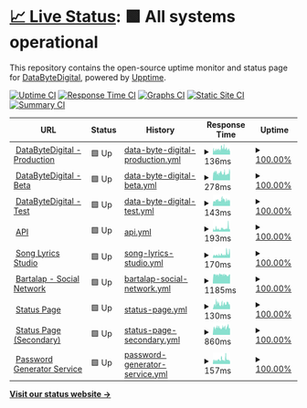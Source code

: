 # [📈 Live Status](https://status1.databytedigital.com): <!--live status--> **🟩 All systems operational**

This repository contains the open-source uptime monitor and status page for [DataByteDigital](https://databytedigital.com), powered by [Upptime](https://github.com/upptime/upptime).

[![Uptime CI](https://github.com/DataByteDigital/status.databytedigital.com/workflows/Uptime%20CI/badge.svg)](https://github.com/DataByteDigital/status.databytedigital.com/actions?query=workflow%3A%22Uptime+CI%22)
[![Response Time CI](https://github.com/DataByteDigital/status.databytedigital.com/workflows/Response%20Time%20CI/badge.svg)](https://github.com/DataByteDigital/status.databytedigital.com/actions?query=workflow%3A%22Response+Time+CI%22)
[![Graphs CI](https://github.com/DataByteDigital/status.databytedigital.com/workflows/Graphs%20CI/badge.svg)](https://github.com/DataByteDigital/status.databytedigital.com/actions?query=workflow%3A%22Graphs+CI%22)
[![Static Site CI](https://github.com/DataByteDigital/status.databytedigital.com/workflows/Static%20Site%20CI/badge.svg)](https://github.com/DataByteDigital/status.databytedigital.com/actions?query=workflow%3A%22Static+Site+CI%22)
[![Summary CI](https://github.com/DataByteDigital/status.databytedigital.com/workflows/Summary%20CI/badge.svg)](https://github.com/DataByteDigital/status.databytedigital.com/actions?query=workflow%3A%22Summary+CI%22)

<!--
With [Upptime](https://upptime.js.org), you can get your own unlimited and free uptime monitor and status page, powered entirely by a GitHub repository. We use [Issues](https://github.com/DataByteDigital/status.databytedigital.com/issues) as incident reports, [Actions](https://github.com/DataByteDigital/status.databytedigital.com/actions) as uptime monitors, and [Pages](https://status1.databytedigital.com) for the status page.
-->
<!--start: status pages-->
<!-- This summary is generated by Upptime (https://github.com/upptime/upptime) -->
<!-- Do not edit this manually, your changes will be overwritten -->
<!-- prettier-ignore -->
| URL | Status | History | Response Time | Uptime |
| --- | ------ | ------- | ------------- | ------ |
| <img alt="" src="https://icons.duckduckgo.com/ip3/databytedigital.com.ico" height="13"> [DataByteDigital - Production](https://databytedigital.com) | 🟩 Up | [data-byte-digital-production.yml](https://github.com/DataByteDigital/Status-Beta/commits/HEAD/history/data-byte-digital-production.yml) | <details><summary><img alt="Response time graph" src="./graphs/data-byte-digital-production/response-time-week.png" height="20"> 136ms</summary><br><a href="https://DataByteDigital.github.io/Status-Beta/history/data-byte-digital-production"><img alt="Response time 153" src="https://img.shields.io/endpoint?url=https%3A%2F%2Fraw.githubusercontent.com%2FDataByteDigital%2FStatus-Beta%2FHEAD%2Fapi%2Fdata-byte-digital-production%2Fresponse-time.json"></a><br><a href="https://DataByteDigital.github.io/Status-Beta/history/data-byte-digital-production"><img alt="24-hour response time 120" src="https://img.shields.io/endpoint?url=https%3A%2F%2Fraw.githubusercontent.com%2FDataByteDigital%2FStatus-Beta%2FHEAD%2Fapi%2Fdata-byte-digital-production%2Fresponse-time-day.json"></a><br><a href="https://DataByteDigital.github.io/Status-Beta/history/data-byte-digital-production"><img alt="7-day response time 136" src="https://img.shields.io/endpoint?url=https%3A%2F%2Fraw.githubusercontent.com%2FDataByteDigital%2FStatus-Beta%2FHEAD%2Fapi%2Fdata-byte-digital-production%2Fresponse-time-week.json"></a><br><a href="https://DataByteDigital.github.io/Status-Beta/history/data-byte-digital-production"><img alt="30-day response time 150" src="https://img.shields.io/endpoint?url=https%3A%2F%2Fraw.githubusercontent.com%2FDataByteDigital%2FStatus-Beta%2FHEAD%2Fapi%2Fdata-byte-digital-production%2Fresponse-time-month.json"></a><br><a href="https://DataByteDigital.github.io/Status-Beta/history/data-byte-digital-production"><img alt="1-year response time 153" src="https://img.shields.io/endpoint?url=https%3A%2F%2Fraw.githubusercontent.com%2FDataByteDigital%2FStatus-Beta%2FHEAD%2Fapi%2Fdata-byte-digital-production%2Fresponse-time-year.json"></a></details> | <details><summary><a href="https://DataByteDigital.github.io/Status-Beta/history/data-byte-digital-production">100.00%</a></summary><a href="https://DataByteDigital.github.io/Status-Beta/history/data-byte-digital-production"><img alt="All-time uptime 100.00%" src="https://img.shields.io/endpoint?url=https%3A%2F%2Fraw.githubusercontent.com%2FDataByteDigital%2FStatus-Beta%2FHEAD%2Fapi%2Fdata-byte-digital-production%2Fuptime.json"></a><br><a href="https://DataByteDigital.github.io/Status-Beta/history/data-byte-digital-production"><img alt="24-hour uptime 100.00%" src="https://img.shields.io/endpoint?url=https%3A%2F%2Fraw.githubusercontent.com%2FDataByteDigital%2FStatus-Beta%2FHEAD%2Fapi%2Fdata-byte-digital-production%2Fuptime-day.json"></a><br><a href="https://DataByteDigital.github.io/Status-Beta/history/data-byte-digital-production"><img alt="7-day uptime 100.00%" src="https://img.shields.io/endpoint?url=https%3A%2F%2Fraw.githubusercontent.com%2FDataByteDigital%2FStatus-Beta%2FHEAD%2Fapi%2Fdata-byte-digital-production%2Fuptime-week.json"></a><br><a href="https://DataByteDigital.github.io/Status-Beta/history/data-byte-digital-production"><img alt="30-day uptime 100.00%" src="https://img.shields.io/endpoint?url=https%3A%2F%2Fraw.githubusercontent.com%2FDataByteDigital%2FStatus-Beta%2FHEAD%2Fapi%2Fdata-byte-digital-production%2Fuptime-month.json"></a><br><a href="https://DataByteDigital.github.io/Status-Beta/history/data-byte-digital-production"><img alt="1-year uptime 100.00%" src="https://img.shields.io/endpoint?url=https%3A%2F%2Fraw.githubusercontent.com%2FDataByteDigital%2FStatus-Beta%2FHEAD%2Fapi%2Fdata-byte-digital-production%2Fuptime-year.json"></a></details>
| <img alt="" src="https://databytedigital.com/logo.png" height="13"> [DataByteDigital - Beta](https://beta.databytedigital.com) | 🟩 Up | [data-byte-digital-beta.yml](https://github.com/DataByteDigital/Status-Beta/commits/HEAD/history/data-byte-digital-beta.yml) | <details><summary><img alt="Response time graph" src="./graphs/data-byte-digital-beta/response-time-week.png" height="20"> 278ms</summary><br><a href="https://DataByteDigital.github.io/Status-Beta/history/data-byte-digital-beta"><img alt="Response time 256" src="https://img.shields.io/endpoint?url=https%3A%2F%2Fraw.githubusercontent.com%2FDataByteDigital%2FStatus-Beta%2FHEAD%2Fapi%2Fdata-byte-digital-beta%2Fresponse-time.json"></a><br><a href="https://DataByteDigital.github.io/Status-Beta/history/data-byte-digital-beta"><img alt="24-hour response time 303" src="https://img.shields.io/endpoint?url=https%3A%2F%2Fraw.githubusercontent.com%2FDataByteDigital%2FStatus-Beta%2FHEAD%2Fapi%2Fdata-byte-digital-beta%2Fresponse-time-day.json"></a><br><a href="https://DataByteDigital.github.io/Status-Beta/history/data-byte-digital-beta"><img alt="7-day response time 278" src="https://img.shields.io/endpoint?url=https%3A%2F%2Fraw.githubusercontent.com%2FDataByteDigital%2FStatus-Beta%2FHEAD%2Fapi%2Fdata-byte-digital-beta%2Fresponse-time-week.json"></a><br><a href="https://DataByteDigital.github.io/Status-Beta/history/data-byte-digital-beta"><img alt="30-day response time 264" src="https://img.shields.io/endpoint?url=https%3A%2F%2Fraw.githubusercontent.com%2FDataByteDigital%2FStatus-Beta%2FHEAD%2Fapi%2Fdata-byte-digital-beta%2Fresponse-time-month.json"></a><br><a href="https://DataByteDigital.github.io/Status-Beta/history/data-byte-digital-beta"><img alt="1-year response time 256" src="https://img.shields.io/endpoint?url=https%3A%2F%2Fraw.githubusercontent.com%2FDataByteDigital%2FStatus-Beta%2FHEAD%2Fapi%2Fdata-byte-digital-beta%2Fresponse-time-year.json"></a></details> | <details><summary><a href="https://DataByteDigital.github.io/Status-Beta/history/data-byte-digital-beta">100.00%</a></summary><a href="https://DataByteDigital.github.io/Status-Beta/history/data-byte-digital-beta"><img alt="All-time uptime 100.00%" src="https://img.shields.io/endpoint?url=https%3A%2F%2Fraw.githubusercontent.com%2FDataByteDigital%2FStatus-Beta%2FHEAD%2Fapi%2Fdata-byte-digital-beta%2Fuptime.json"></a><br><a href="https://DataByteDigital.github.io/Status-Beta/history/data-byte-digital-beta"><img alt="24-hour uptime 100.00%" src="https://img.shields.io/endpoint?url=https%3A%2F%2Fraw.githubusercontent.com%2FDataByteDigital%2FStatus-Beta%2FHEAD%2Fapi%2Fdata-byte-digital-beta%2Fuptime-day.json"></a><br><a href="https://DataByteDigital.github.io/Status-Beta/history/data-byte-digital-beta"><img alt="7-day uptime 100.00%" src="https://img.shields.io/endpoint?url=https%3A%2F%2Fraw.githubusercontent.com%2FDataByteDigital%2FStatus-Beta%2FHEAD%2Fapi%2Fdata-byte-digital-beta%2Fuptime-week.json"></a><br><a href="https://DataByteDigital.github.io/Status-Beta/history/data-byte-digital-beta"><img alt="30-day uptime 100.00%" src="https://img.shields.io/endpoint?url=https%3A%2F%2Fraw.githubusercontent.com%2FDataByteDigital%2FStatus-Beta%2FHEAD%2Fapi%2Fdata-byte-digital-beta%2Fuptime-month.json"></a><br><a href="https://DataByteDigital.github.io/Status-Beta/history/data-byte-digital-beta"><img alt="1-year uptime 100.00%" src="https://img.shields.io/endpoint?url=https%3A%2F%2Fraw.githubusercontent.com%2FDataByteDigital%2FStatus-Beta%2FHEAD%2Fapi%2Fdata-byte-digital-beta%2Fuptime-year.json"></a></details>
| <img alt="" src="https://databytedigital.com/logo.png" height="13"> [DataByteDigital - Test](https://test.databytedigital.com/) | 🟩 Up | [data-byte-digital-test.yml](https://github.com/DataByteDigital/Status-Beta/commits/HEAD/history/data-byte-digital-test.yml) | <details><summary><img alt="Response time graph" src="./graphs/data-byte-digital-test/response-time-week.png" height="20"> 143ms</summary><br><a href="https://DataByteDigital.github.io/Status-Beta/history/data-byte-digital-test"><img alt="Response time 140" src="https://img.shields.io/endpoint?url=https%3A%2F%2Fraw.githubusercontent.com%2FDataByteDigital%2FStatus-Beta%2FHEAD%2Fapi%2Fdata-byte-digital-test%2Fresponse-time.json"></a><br><a href="https://DataByteDigital.github.io/Status-Beta/history/data-byte-digital-test"><img alt="24-hour response time 149" src="https://img.shields.io/endpoint?url=https%3A%2F%2Fraw.githubusercontent.com%2FDataByteDigital%2FStatus-Beta%2FHEAD%2Fapi%2Fdata-byte-digital-test%2Fresponse-time-day.json"></a><br><a href="https://DataByteDigital.github.io/Status-Beta/history/data-byte-digital-test"><img alt="7-day response time 143" src="https://img.shields.io/endpoint?url=https%3A%2F%2Fraw.githubusercontent.com%2FDataByteDigital%2FStatus-Beta%2FHEAD%2Fapi%2Fdata-byte-digital-test%2Fresponse-time-week.json"></a><br><a href="https://DataByteDigital.github.io/Status-Beta/history/data-byte-digital-test"><img alt="30-day response time 139" src="https://img.shields.io/endpoint?url=https%3A%2F%2Fraw.githubusercontent.com%2FDataByteDigital%2FStatus-Beta%2FHEAD%2Fapi%2Fdata-byte-digital-test%2Fresponse-time-month.json"></a><br><a href="https://DataByteDigital.github.io/Status-Beta/history/data-byte-digital-test"><img alt="1-year response time 140" src="https://img.shields.io/endpoint?url=https%3A%2F%2Fraw.githubusercontent.com%2FDataByteDigital%2FStatus-Beta%2FHEAD%2Fapi%2Fdata-byte-digital-test%2Fresponse-time-year.json"></a></details> | <details><summary><a href="https://DataByteDigital.github.io/Status-Beta/history/data-byte-digital-test">100.00%</a></summary><a href="https://DataByteDigital.github.io/Status-Beta/history/data-byte-digital-test"><img alt="All-time uptime 100.00%" src="https://img.shields.io/endpoint?url=https%3A%2F%2Fraw.githubusercontent.com%2FDataByteDigital%2FStatus-Beta%2FHEAD%2Fapi%2Fdata-byte-digital-test%2Fuptime.json"></a><br><a href="https://DataByteDigital.github.io/Status-Beta/history/data-byte-digital-test"><img alt="24-hour uptime 100.00%" src="https://img.shields.io/endpoint?url=https%3A%2F%2Fraw.githubusercontent.com%2FDataByteDigital%2FStatus-Beta%2FHEAD%2Fapi%2Fdata-byte-digital-test%2Fuptime-day.json"></a><br><a href="https://DataByteDigital.github.io/Status-Beta/history/data-byte-digital-test"><img alt="7-day uptime 100.00%" src="https://img.shields.io/endpoint?url=https%3A%2F%2Fraw.githubusercontent.com%2FDataByteDigital%2FStatus-Beta%2FHEAD%2Fapi%2Fdata-byte-digital-test%2Fuptime-week.json"></a><br><a href="https://DataByteDigital.github.io/Status-Beta/history/data-byte-digital-test"><img alt="30-day uptime 100.00%" src="https://img.shields.io/endpoint?url=https%3A%2F%2Fraw.githubusercontent.com%2FDataByteDigital%2FStatus-Beta%2FHEAD%2Fapi%2Fdata-byte-digital-test%2Fuptime-month.json"></a><br><a href="https://DataByteDigital.github.io/Status-Beta/history/data-byte-digital-test"><img alt="1-year uptime 100.00%" src="https://img.shields.io/endpoint?url=https%3A%2F%2Fraw.githubusercontent.com%2FDataByteDigital%2FStatus-Beta%2FHEAD%2Fapi%2Fdata-byte-digital-test%2Fuptime-year.json"></a></details>
| <img alt="" src="https://api.databytedigital.com/images/api.png" height="13"> [API](https://api.databytedigital.com) | 🟩 Up | [api.yml](https://github.com/DataByteDigital/Status-Beta/commits/HEAD/history/api.yml) | <details><summary><img alt="Response time graph" src="./graphs/api/response-time-week.png" height="20"> 193ms</summary><br><a href="https://DataByteDigital.github.io/Status-Beta/history/api"><img alt="Response time 194" src="https://img.shields.io/endpoint?url=https%3A%2F%2Fraw.githubusercontent.com%2FDataByteDigital%2FStatus-Beta%2FHEAD%2Fapi%2Fapi%2Fresponse-time.json"></a><br><a href="https://DataByteDigital.github.io/Status-Beta/history/api"><img alt="24-hour response time 309" src="https://img.shields.io/endpoint?url=https%3A%2F%2Fraw.githubusercontent.com%2FDataByteDigital%2FStatus-Beta%2FHEAD%2Fapi%2Fapi%2Fresponse-time-day.json"></a><br><a href="https://DataByteDigital.github.io/Status-Beta/history/api"><img alt="7-day response time 193" src="https://img.shields.io/endpoint?url=https%3A%2F%2Fraw.githubusercontent.com%2FDataByteDigital%2FStatus-Beta%2FHEAD%2Fapi%2Fapi%2Fresponse-time-week.json"></a><br><a href="https://DataByteDigital.github.io/Status-Beta/history/api"><img alt="30-day response time 177" src="https://img.shields.io/endpoint?url=https%3A%2F%2Fraw.githubusercontent.com%2FDataByteDigital%2FStatus-Beta%2FHEAD%2Fapi%2Fapi%2Fresponse-time-month.json"></a><br><a href="https://DataByteDigital.github.io/Status-Beta/history/api"><img alt="1-year response time 194" src="https://img.shields.io/endpoint?url=https%3A%2F%2Fraw.githubusercontent.com%2FDataByteDigital%2FStatus-Beta%2FHEAD%2Fapi%2Fapi%2Fresponse-time-year.json"></a></details> | <details><summary><a href="https://DataByteDigital.github.io/Status-Beta/history/api">100.00%</a></summary><a href="https://DataByteDigital.github.io/Status-Beta/history/api"><img alt="All-time uptime 99.99%" src="https://img.shields.io/endpoint?url=https%3A%2F%2Fraw.githubusercontent.com%2FDataByteDigital%2FStatus-Beta%2FHEAD%2Fapi%2Fapi%2Fuptime.json"></a><br><a href="https://DataByteDigital.github.io/Status-Beta/history/api"><img alt="24-hour uptime 100.00%" src="https://img.shields.io/endpoint?url=https%3A%2F%2Fraw.githubusercontent.com%2FDataByteDigital%2FStatus-Beta%2FHEAD%2Fapi%2Fapi%2Fuptime-day.json"></a><br><a href="https://DataByteDigital.github.io/Status-Beta/history/api"><img alt="7-day uptime 100.00%" src="https://img.shields.io/endpoint?url=https%3A%2F%2Fraw.githubusercontent.com%2FDataByteDigital%2FStatus-Beta%2FHEAD%2Fapi%2Fapi%2Fuptime-week.json"></a><br><a href="https://DataByteDigital.github.io/Status-Beta/history/api"><img alt="30-day uptime 100.00%" src="https://img.shields.io/endpoint?url=https%3A%2F%2Fraw.githubusercontent.com%2FDataByteDigital%2FStatus-Beta%2FHEAD%2Fapi%2Fapi%2Fuptime-month.json"></a><br><a href="https://DataByteDigital.github.io/Status-Beta/history/api"><img alt="1-year uptime 99.99%" src="https://img.shields.io/endpoint?url=https%3A%2F%2Fraw.githubusercontent.com%2FDataByteDigital%2FStatus-Beta%2FHEAD%2Fapi%2Fapi%2Fuptime-year.json"></a></details>
| <img alt="" src="https://icons.duckduckgo.com/ip3/songlyrics.databytedigital.com.ico" height="13"> [Song Lyrics Studio](https://songlyrics.databytedigital.com/) | 🟩 Up | [song-lyrics-studio.yml](https://github.com/DataByteDigital/Status-Beta/commits/HEAD/history/song-lyrics-studio.yml) | <details><summary><img alt="Response time graph" src="./graphs/song-lyrics-studio/response-time-week.png" height="20"> 170ms</summary><br><a href="https://DataByteDigital.github.io/Status-Beta/history/song-lyrics-studio"><img alt="Response time 155" src="https://img.shields.io/endpoint?url=https%3A%2F%2Fraw.githubusercontent.com%2FDataByteDigital%2FStatus-Beta%2FHEAD%2Fapi%2Fsong-lyrics-studio%2Fresponse-time.json"></a><br><a href="https://DataByteDigital.github.io/Status-Beta/history/song-lyrics-studio"><img alt="24-hour response time 229" src="https://img.shields.io/endpoint?url=https%3A%2F%2Fraw.githubusercontent.com%2FDataByteDigital%2FStatus-Beta%2FHEAD%2Fapi%2Fsong-lyrics-studio%2Fresponse-time-day.json"></a><br><a href="https://DataByteDigital.github.io/Status-Beta/history/song-lyrics-studio"><img alt="7-day response time 170" src="https://img.shields.io/endpoint?url=https%3A%2F%2Fraw.githubusercontent.com%2FDataByteDigital%2FStatus-Beta%2FHEAD%2Fapi%2Fsong-lyrics-studio%2Fresponse-time-week.json"></a><br><a href="https://DataByteDigital.github.io/Status-Beta/history/song-lyrics-studio"><img alt="30-day response time 144" src="https://img.shields.io/endpoint?url=https%3A%2F%2Fraw.githubusercontent.com%2FDataByteDigital%2FStatus-Beta%2FHEAD%2Fapi%2Fsong-lyrics-studio%2Fresponse-time-month.json"></a><br><a href="https://DataByteDigital.github.io/Status-Beta/history/song-lyrics-studio"><img alt="1-year response time 155" src="https://img.shields.io/endpoint?url=https%3A%2F%2Fraw.githubusercontent.com%2FDataByteDigital%2FStatus-Beta%2FHEAD%2Fapi%2Fsong-lyrics-studio%2Fresponse-time-year.json"></a></details> | <details><summary><a href="https://DataByteDigital.github.io/Status-Beta/history/song-lyrics-studio">100.00%</a></summary><a href="https://DataByteDigital.github.io/Status-Beta/history/song-lyrics-studio"><img alt="All-time uptime 99.99%" src="https://img.shields.io/endpoint?url=https%3A%2F%2Fraw.githubusercontent.com%2FDataByteDigital%2FStatus-Beta%2FHEAD%2Fapi%2Fsong-lyrics-studio%2Fuptime.json"></a><br><a href="https://DataByteDigital.github.io/Status-Beta/history/song-lyrics-studio"><img alt="24-hour uptime 100.00%" src="https://img.shields.io/endpoint?url=https%3A%2F%2Fraw.githubusercontent.com%2FDataByteDigital%2FStatus-Beta%2FHEAD%2Fapi%2Fsong-lyrics-studio%2Fuptime-day.json"></a><br><a href="https://DataByteDigital.github.io/Status-Beta/history/song-lyrics-studio"><img alt="7-day uptime 100.00%" src="https://img.shields.io/endpoint?url=https%3A%2F%2Fraw.githubusercontent.com%2FDataByteDigital%2FStatus-Beta%2FHEAD%2Fapi%2Fsong-lyrics-studio%2Fuptime-week.json"></a><br><a href="https://DataByteDigital.github.io/Status-Beta/history/song-lyrics-studio"><img alt="30-day uptime 100.00%" src="https://img.shields.io/endpoint?url=https%3A%2F%2Fraw.githubusercontent.com%2FDataByteDigital%2FStatus-Beta%2FHEAD%2Fapi%2Fsong-lyrics-studio%2Fuptime-month.json"></a><br><a href="https://DataByteDigital.github.io/Status-Beta/history/song-lyrics-studio"><img alt="1-year uptime 99.99%" src="https://img.shields.io/endpoint?url=https%3A%2F%2Fraw.githubusercontent.com%2FDataByteDigital%2FStatus-Beta%2FHEAD%2Fapi%2Fsong-lyrics-studio%2Fuptime-year.json"></a></details>
| <img alt="" src="https://icons.duckduckgo.com/ip3/bartalap.databytedigital.com.ico" height="13"> [Bartalap - Social Network](https://bartalap.databytedigital.com) | 🟩 Up | [bartalap-social-network.yml](https://github.com/DataByteDigital/Status-Beta/commits/HEAD/history/bartalap-social-network.yml) | <details><summary><img alt="Response time graph" src="./graphs/bartalap-social-network/response-time-week.png" height="20"> 1185ms</summary><br><a href="https://DataByteDigital.github.io/Status-Beta/history/bartalap-social-network"><img alt="Response time 1213" src="https://img.shields.io/endpoint?url=https%3A%2F%2Fraw.githubusercontent.com%2FDataByteDigital%2FStatus-Beta%2FHEAD%2Fapi%2Fbartalap-social-network%2Fresponse-time.json"></a><br><a href="https://DataByteDigital.github.io/Status-Beta/history/bartalap-social-network"><img alt="24-hour response time 1170" src="https://img.shields.io/endpoint?url=https%3A%2F%2Fraw.githubusercontent.com%2FDataByteDigital%2FStatus-Beta%2FHEAD%2Fapi%2Fbartalap-social-network%2Fresponse-time-day.json"></a><br><a href="https://DataByteDigital.github.io/Status-Beta/history/bartalap-social-network"><img alt="7-day response time 1185" src="https://img.shields.io/endpoint?url=https%3A%2F%2Fraw.githubusercontent.com%2FDataByteDigital%2FStatus-Beta%2FHEAD%2Fapi%2Fbartalap-social-network%2Fresponse-time-week.json"></a><br><a href="https://DataByteDigital.github.io/Status-Beta/history/bartalap-social-network"><img alt="30-day response time 1194" src="https://img.shields.io/endpoint?url=https%3A%2F%2Fraw.githubusercontent.com%2FDataByteDigital%2FStatus-Beta%2FHEAD%2Fapi%2Fbartalap-social-network%2Fresponse-time-month.json"></a><br><a href="https://DataByteDigital.github.io/Status-Beta/history/bartalap-social-network"><img alt="1-year response time 1213" src="https://img.shields.io/endpoint?url=https%3A%2F%2Fraw.githubusercontent.com%2FDataByteDigital%2FStatus-Beta%2FHEAD%2Fapi%2Fbartalap-social-network%2Fresponse-time-year.json"></a></details> | <details><summary><a href="https://DataByteDigital.github.io/Status-Beta/history/bartalap-social-network">100.00%</a></summary><a href="https://DataByteDigital.github.io/Status-Beta/history/bartalap-social-network"><img alt="All-time uptime 100.00%" src="https://img.shields.io/endpoint?url=https%3A%2F%2Fraw.githubusercontent.com%2FDataByteDigital%2FStatus-Beta%2FHEAD%2Fapi%2Fbartalap-social-network%2Fuptime.json"></a><br><a href="https://DataByteDigital.github.io/Status-Beta/history/bartalap-social-network"><img alt="24-hour uptime 100.00%" src="https://img.shields.io/endpoint?url=https%3A%2F%2Fraw.githubusercontent.com%2FDataByteDigital%2FStatus-Beta%2FHEAD%2Fapi%2Fbartalap-social-network%2Fuptime-day.json"></a><br><a href="https://DataByteDigital.github.io/Status-Beta/history/bartalap-social-network"><img alt="7-day uptime 100.00%" src="https://img.shields.io/endpoint?url=https%3A%2F%2Fraw.githubusercontent.com%2FDataByteDigital%2FStatus-Beta%2FHEAD%2Fapi%2Fbartalap-social-network%2Fuptime-week.json"></a><br><a href="https://DataByteDigital.github.io/Status-Beta/history/bartalap-social-network"><img alt="30-day uptime 100.00%" src="https://img.shields.io/endpoint?url=https%3A%2F%2Fraw.githubusercontent.com%2FDataByteDigital%2FStatus-Beta%2FHEAD%2Fapi%2Fbartalap-social-network%2Fuptime-month.json"></a><br><a href="https://DataByteDigital.github.io/Status-Beta/history/bartalap-social-network"><img alt="1-year uptime 100.00%" src="https://img.shields.io/endpoint?url=https%3A%2F%2Fraw.githubusercontent.com%2FDataByteDigital%2FStatus-Beta%2FHEAD%2Fapi%2Fbartalap-social-network%2Fuptime-year.json"></a></details>
| <img alt="" src="https://databytedigital.com/logo.png" height="13"> [Status Page](https://status.databytedigital.com) | 🟩 Up | [status-page.yml](https://github.com/DataByteDigital/Status-Beta/commits/HEAD/history/status-page.yml) | <details><summary><img alt="Response time graph" src="./graphs/status-page/response-time-week.png" height="20"> 130ms</summary><br><a href="https://DataByteDigital.github.io/Status-Beta/history/status-page"><img alt="Response time 159" src="https://img.shields.io/endpoint?url=https%3A%2F%2Fraw.githubusercontent.com%2FDataByteDigital%2FStatus-Beta%2FHEAD%2Fapi%2Fstatus-page%2Fresponse-time.json"></a><br><a href="https://DataByteDigital.github.io/Status-Beta/history/status-page"><img alt="24-hour response time 117" src="https://img.shields.io/endpoint?url=https%3A%2F%2Fraw.githubusercontent.com%2FDataByteDigital%2FStatus-Beta%2FHEAD%2Fapi%2Fstatus-page%2Fresponse-time-day.json"></a><br><a href="https://DataByteDigital.github.io/Status-Beta/history/status-page"><img alt="7-day response time 130" src="https://img.shields.io/endpoint?url=https%3A%2F%2Fraw.githubusercontent.com%2FDataByteDigital%2FStatus-Beta%2FHEAD%2Fapi%2Fstatus-page%2Fresponse-time-week.json"></a><br><a href="https://DataByteDigital.github.io/Status-Beta/history/status-page"><img alt="30-day response time 135" src="https://img.shields.io/endpoint?url=https%3A%2F%2Fraw.githubusercontent.com%2FDataByteDigital%2FStatus-Beta%2FHEAD%2Fapi%2Fstatus-page%2Fresponse-time-month.json"></a><br><a href="https://DataByteDigital.github.io/Status-Beta/history/status-page"><img alt="1-year response time 159" src="https://img.shields.io/endpoint?url=https%3A%2F%2Fraw.githubusercontent.com%2FDataByteDigital%2FStatus-Beta%2FHEAD%2Fapi%2Fstatus-page%2Fresponse-time-year.json"></a></details> | <details><summary><a href="https://DataByteDigital.github.io/Status-Beta/history/status-page">100.00%</a></summary><a href="https://DataByteDigital.github.io/Status-Beta/history/status-page"><img alt="All-time uptime 100.00%" src="https://img.shields.io/endpoint?url=https%3A%2F%2Fraw.githubusercontent.com%2FDataByteDigital%2FStatus-Beta%2FHEAD%2Fapi%2Fstatus-page%2Fuptime.json"></a><br><a href="https://DataByteDigital.github.io/Status-Beta/history/status-page"><img alt="24-hour uptime 100.00%" src="https://img.shields.io/endpoint?url=https%3A%2F%2Fraw.githubusercontent.com%2FDataByteDigital%2FStatus-Beta%2FHEAD%2Fapi%2Fstatus-page%2Fuptime-day.json"></a><br><a href="https://DataByteDigital.github.io/Status-Beta/history/status-page"><img alt="7-day uptime 100.00%" src="https://img.shields.io/endpoint?url=https%3A%2F%2Fraw.githubusercontent.com%2FDataByteDigital%2FStatus-Beta%2FHEAD%2Fapi%2Fstatus-page%2Fuptime-week.json"></a><br><a href="https://DataByteDigital.github.io/Status-Beta/history/status-page"><img alt="30-day uptime 100.00%" src="https://img.shields.io/endpoint?url=https%3A%2F%2Fraw.githubusercontent.com%2FDataByteDigital%2FStatus-Beta%2FHEAD%2Fapi%2Fstatus-page%2Fuptime-month.json"></a><br><a href="https://DataByteDigital.github.io/Status-Beta/history/status-page"><img alt="1-year uptime 100.00%" src="https://img.shields.io/endpoint?url=https%3A%2F%2Fraw.githubusercontent.com%2FDataByteDigital%2FStatus-Beta%2FHEAD%2Fapi%2Fstatus-page%2Fuptime-year.json"></a></details>
| <img alt="" src="https://databytedigital.com/logo.png" height="13"> [Status Page (Secondary)](https://status1.databytedigital.com) | 🟩 Up | [status-page-secondary.yml](https://github.com/DataByteDigital/Status-Beta/commits/HEAD/history/status-page-secondary.yml) | <details><summary><img alt="Response time graph" src="./graphs/status-page-secondary/response-time-week.png" height="20"> 860ms</summary><br><a href="https://DataByteDigital.github.io/Status-Beta/history/status-page-secondary"><img alt="Response time 874" src="https://img.shields.io/endpoint?url=https%3A%2F%2Fraw.githubusercontent.com%2FDataByteDigital%2FStatus-Beta%2FHEAD%2Fapi%2Fstatus-page-secondary%2Fresponse-time.json"></a><br><a href="https://DataByteDigital.github.io/Status-Beta/history/status-page-secondary"><img alt="24-hour response time 891" src="https://img.shields.io/endpoint?url=https%3A%2F%2Fraw.githubusercontent.com%2FDataByteDigital%2FStatus-Beta%2FHEAD%2Fapi%2Fstatus-page-secondary%2Fresponse-time-day.json"></a><br><a href="https://DataByteDigital.github.io/Status-Beta/history/status-page-secondary"><img alt="7-day response time 860" src="https://img.shields.io/endpoint?url=https%3A%2F%2Fraw.githubusercontent.com%2FDataByteDigital%2FStatus-Beta%2FHEAD%2Fapi%2Fstatus-page-secondary%2Fresponse-time-week.json"></a><br><a href="https://DataByteDigital.github.io/Status-Beta/history/status-page-secondary"><img alt="30-day response time 847" src="https://img.shields.io/endpoint?url=https%3A%2F%2Fraw.githubusercontent.com%2FDataByteDigital%2FStatus-Beta%2FHEAD%2Fapi%2Fstatus-page-secondary%2Fresponse-time-month.json"></a><br><a href="https://DataByteDigital.github.io/Status-Beta/history/status-page-secondary"><img alt="1-year response time 874" src="https://img.shields.io/endpoint?url=https%3A%2F%2Fraw.githubusercontent.com%2FDataByteDigital%2FStatus-Beta%2FHEAD%2Fapi%2Fstatus-page-secondary%2Fresponse-time-year.json"></a></details> | <details><summary><a href="https://DataByteDigital.github.io/Status-Beta/history/status-page-secondary">100.00%</a></summary><a href="https://DataByteDigital.github.io/Status-Beta/history/status-page-secondary"><img alt="All-time uptime 100.00%" src="https://img.shields.io/endpoint?url=https%3A%2F%2Fraw.githubusercontent.com%2FDataByteDigital%2FStatus-Beta%2FHEAD%2Fapi%2Fstatus-page-secondary%2Fuptime.json"></a><br><a href="https://DataByteDigital.github.io/Status-Beta/history/status-page-secondary"><img alt="24-hour uptime 100.00%" src="https://img.shields.io/endpoint?url=https%3A%2F%2Fraw.githubusercontent.com%2FDataByteDigital%2FStatus-Beta%2FHEAD%2Fapi%2Fstatus-page-secondary%2Fuptime-day.json"></a><br><a href="https://DataByteDigital.github.io/Status-Beta/history/status-page-secondary"><img alt="7-day uptime 100.00%" src="https://img.shields.io/endpoint?url=https%3A%2F%2Fraw.githubusercontent.com%2FDataByteDigital%2FStatus-Beta%2FHEAD%2Fapi%2Fstatus-page-secondary%2Fuptime-week.json"></a><br><a href="https://DataByteDigital.github.io/Status-Beta/history/status-page-secondary"><img alt="30-day uptime 100.00%" src="https://img.shields.io/endpoint?url=https%3A%2F%2Fraw.githubusercontent.com%2FDataByteDigital%2FStatus-Beta%2FHEAD%2Fapi%2Fstatus-page-secondary%2Fuptime-month.json"></a><br><a href="https://DataByteDigital.github.io/Status-Beta/history/status-page-secondary"><img alt="1-year uptime 100.00%" src="https://img.shields.io/endpoint?url=https%3A%2F%2Fraw.githubusercontent.com%2FDataByteDigital%2FStatus-Beta%2FHEAD%2Fapi%2Fstatus-page-secondary%2Fuptime-year.json"></a></details>
| <img alt="" src="https://icons.duckduckgo.com/ip3/passwordgenerator.databytedigital.com.ico" height="13"> [Password Generator Service](https://passwordgenerator.databytedigital.com/) | 🟩 Up | [password-generator-service.yml](https://github.com/DataByteDigital/Status-Beta/commits/HEAD/history/password-generator-service.yml) | <details><summary><img alt="Response time graph" src="./graphs/password-generator-service/response-time-week.png" height="20"> 157ms</summary><br><a href="https://DataByteDigital.github.io/Status-Beta/history/password-generator-service"><img alt="Response time 179" src="https://img.shields.io/endpoint?url=https%3A%2F%2Fraw.githubusercontent.com%2FDataByteDigital%2FStatus-Beta%2FHEAD%2Fapi%2Fpassword-generator-service%2Fresponse-time.json"></a><br><a href="https://DataByteDigital.github.io/Status-Beta/history/password-generator-service"><img alt="24-hour response time 136" src="https://img.shields.io/endpoint?url=https%3A%2F%2Fraw.githubusercontent.com%2FDataByteDigital%2FStatus-Beta%2FHEAD%2Fapi%2Fpassword-generator-service%2Fresponse-time-day.json"></a><br><a href="https://DataByteDigital.github.io/Status-Beta/history/password-generator-service"><img alt="7-day response time 157" src="https://img.shields.io/endpoint?url=https%3A%2F%2Fraw.githubusercontent.com%2FDataByteDigital%2FStatus-Beta%2FHEAD%2Fapi%2Fpassword-generator-service%2Fresponse-time-week.json"></a><br><a href="https://DataByteDigital.github.io/Status-Beta/history/password-generator-service"><img alt="30-day response time 238" src="https://img.shields.io/endpoint?url=https%3A%2F%2Fraw.githubusercontent.com%2FDataByteDigital%2FStatus-Beta%2FHEAD%2Fapi%2Fpassword-generator-service%2Fresponse-time-month.json"></a><br><a href="https://DataByteDigital.github.io/Status-Beta/history/password-generator-service"><img alt="1-year response time 179" src="https://img.shields.io/endpoint?url=https%3A%2F%2Fraw.githubusercontent.com%2FDataByteDigital%2FStatus-Beta%2FHEAD%2Fapi%2Fpassword-generator-service%2Fresponse-time-year.json"></a></details> | <details><summary><a href="https://DataByteDigital.github.io/Status-Beta/history/password-generator-service">100.00%</a></summary><a href="https://DataByteDigital.github.io/Status-Beta/history/password-generator-service"><img alt="All-time uptime 100.00%" src="https://img.shields.io/endpoint?url=https%3A%2F%2Fraw.githubusercontent.com%2FDataByteDigital%2FStatus-Beta%2FHEAD%2Fapi%2Fpassword-generator-service%2Fuptime.json"></a><br><a href="https://DataByteDigital.github.io/Status-Beta/history/password-generator-service"><img alt="24-hour uptime 100.00%" src="https://img.shields.io/endpoint?url=https%3A%2F%2Fraw.githubusercontent.com%2FDataByteDigital%2FStatus-Beta%2FHEAD%2Fapi%2Fpassword-generator-service%2Fuptime-day.json"></a><br><a href="https://DataByteDigital.github.io/Status-Beta/history/password-generator-service"><img alt="7-day uptime 100.00%" src="https://img.shields.io/endpoint?url=https%3A%2F%2Fraw.githubusercontent.com%2FDataByteDigital%2FStatus-Beta%2FHEAD%2Fapi%2Fpassword-generator-service%2Fuptime-week.json"></a><br><a href="https://DataByteDigital.github.io/Status-Beta/history/password-generator-service"><img alt="30-day uptime 100.00%" src="https://img.shields.io/endpoint?url=https%3A%2F%2Fraw.githubusercontent.com%2FDataByteDigital%2FStatus-Beta%2FHEAD%2Fapi%2Fpassword-generator-service%2Fuptime-month.json"></a><br><a href="https://DataByteDigital.github.io/Status-Beta/history/password-generator-service"><img alt="1-year uptime 100.00%" src="https://img.shields.io/endpoint?url=https%3A%2F%2Fraw.githubusercontent.com%2FDataByteDigital%2FStatus-Beta%2FHEAD%2Fapi%2Fpassword-generator-service%2Fuptime-year.json"></a></details>

<!--end: status pages-->

[**Visit our status website →**](https://databytedigital.github.io/Status-Beta/)

<!--
## 📄 License

- Powered by: [Upptime](https://github.com/upptime/upptime)
- Code: [MIT](./LICENSE) © [DataByteDigital](https://databytedigital.com)
- Data in the `./history` directory: [Open Database License](https://opendatacommons.org/licenses/odbl/1-0/)
-->
